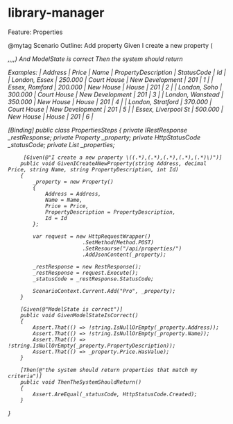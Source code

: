 # library-manager

Feature: Properties

@mytag
Scenario Outline: Add property
	Given I create a new property (<Address>,<Price>,<Name>,<PropertyDescription>,<Id>)
    	And ModelState is correct
	Then the system should return <StatusCode>

Examples: 
	| Address             | Price   | Name        | PropertyDescription | StatusCode | Id  |
	| London, Essex       | 250.000 | Court House | New Development     | 201        |  1  |
	| Essex, Romford      | 200.000 | New House   | House               | 201        |  2  |
	| London, Soho        | 300.000 | Court House | New Development     | 201        |  3  |
	| London, Wanstead    | 350.000 | New House   | House               | 201        |  4  |
	| London, Stratford   | 370.000 | Court House | New Development     | 201        |  5  |
	| Essex, Liverpool St | 500.000 | New House   | House               | 201        |  6  |
  
  
[Binding]
    public class PropertiesSteps 
    {
        private IRestResponse _restResponse;
        private Property _property;
        private HttpStatusCode _statusCode;
        private List<Property> _properties;
      
         [Given(@"I create a new property \((.*),(.*),(.*),(.*),(.*)\)")]
        public void GivenICreateANewProperty(string Address, decimal Price, string Name, string PropertyDescription, int Id)
        {
            _property = new Property()
            {
                Address = Address,
                Name = Name,
                Price = Price,
                PropertyDescription = PropertyDescription,
                Id = Id
            };

            var request = new HttpRequestWrapper()
                            .SetMethod(Method.POST)
                            .SetResourse("/api/properties/")
                            .AddJsonContent(_property);

            _restResponse = new RestResponse();
            _restResponse = request.Execute();
            _statusCode = _restResponse.StatusCode;

            ScenarioContext.Current.Add("Pro", _property);
        }

        [Given(@"ModelState is correct")]
        public void GivenModelStateIsCorrect()
        {
            Assert.That(() => !string.IsNullOrEmpty(_property.Address));
            Assert.That(() => !string.IsNullOrEmpty(_property.Name));
            Assert.That(() => !string.IsNullOrEmpty(_property.PropertyDescription));
            Assert.That(() => _property.Price.HasValue);
        }

        [Then(@"the system should return properties that match my criteria")]
        public void ThenTheSystemShouldReturn()
        {
            Assert.AreEqual(_statusCode, HttpStatusCode.Created);
        }
}
